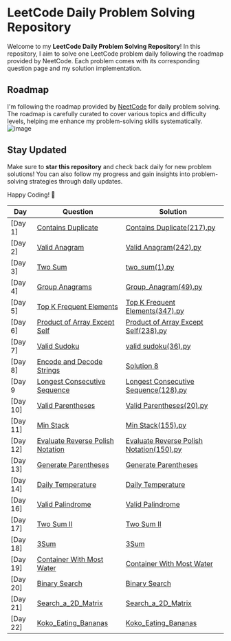 # LeetCode Daily Problem Solving Repository

Welcome to my **LeetCode Daily Problem Solving Repository**! In this repository, I aim to solve one LeetCode problem daily following the roadmap provided by NeetCode. Each problem comes with its corresponding question page and my solution implementation.

## Roadmap

I'm following the roadmap provided by [NeetCode](https://neetcode.io/roadmap) for daily problem solving. The roadmap is carefully curated to cover various topics and difficulty levels, helping me enhance my problem-solving skills systematically.
![image](https://github.com/MrARwho/LeetCode--with-me-/assets/101528224/821d69fb-2a32-4cff-9d7f-19f1f4cec308)




## Stay Updated

Make sure to **star this repository** and check back daily for new problem solutions! You can also follow my progress and gain insights into problem-solving strategies through daily updates.

Happy Coding! 🚀

| Day | Question                            | Solution |
|-----|-------------------------------------|----------|
| [Day 1]| [Contains Duplicate](https://leetcode.com/problems/contains-duplicate/) | [Contains Duplicate(217).py](./Array_And_Hashing/Contains_Duplicate(217).py) |
| [Day 2]| [Valid Anagram](https://leetcode.com/problems/valid-anagram/) |  [Valid Anagram(242).py](./Array_And_Hashing/Valid_Anagram(242).py)  |
| [Day 3]| [Two Sum](https://leetcode.com/problems/two-sum/) |[two_sum(1).py](./Array_And_Hashing/two_sum(1).py)|
| [Day 4]| [Group Anagrams](https://leetcode.com/problems/group-anagrams/) | [Group_Anagram(49).py](./Array_And_Hashing/Group_Anagram(49).py)  |
| [Day 5]| [Top K Frequent Elements](https://leetcode.com/problems/top-k-frequent-elements/) |[Top K Frequent Elements(347).py](./Array_And_Hashing/Top_K_Frequent_Elements(347).py) |
| [Day 6]| [Product of Array Except Self](https://leetcode.com/problems/product-of-array-except-self/) | [Product of Array Except Self(238).py](./Array_And_Hashing/Product_of_Array_Except_Self(238).py)|
| [Day 7]| [Valid Sudoku](https://leetcode.com/problems/valid-sudoku/) | [valid sudoku(36).py](./Array_And_Hashing/valid_sudoku(36).py) |
| [Day 8]| [Encode and Decode Strings](./Questions/Day_8_Encode_and_Decode_Strings.md) | [Solution 8](./Solutions/Day_8_Encode_and_Decode_Strings.py) |
| [Day 9| [Longest Consecutive Sequence](https://leetcode.com/problems/longest-consecutive-sequence/) |[Longest Consecutive Sequence(128).py](./Array_And_Hashing/Longest_Consecutive_Sequence(128).py)|
| [Day 10] | [Valid Parentheses](https://leetcode.com/problems/valid-parentheses/) | [Valid Parentheses(20).py](./Valid_Parentheses(20).py) |
| [Day 11] | [Min Stack](https://leetcode.com/problems/min-stack/) | [Min Stack(155).py](./Stack/Min_Stack(155).py) |
| [Day 12] | [Evaluate Reverse Polish Notation](https://leetcode.com/problems/evaluate-reverse-polish-notation/) | [Evaluate Reverse Polish Notation(150).py](./Stack/Evaluate_Reverse_Polish_Notation(150).py) |
| [Day 13] | [Generate Parentheses](https://leetcode.com/problems/generate-parentheses/) | [Generate Parentheses](./Stack/Generate_Parentheses(22).py) |
| [Day 14] | [Daily Temperature](https://leetcode.com/problems/daily-temperature/) | [Daily Temperature](./Stack/Daily_Temperatures(739).py) |
| [Day 16] | [Valid Palindrome](https://leetcode.com/problems/Valid-Palindrome) | [Valid Palindrome](./2_Pointers/Valid_Palindrome(125).py) |
| [Day 17] | [Two Sum II](https://leetcode.com/problems/two-sum-ii-input-array-is-sorted/) | [Two Sum II](./2_Pointers/Two_Sum_II.py) |
| [Day 18] | [3Sum](https://leetcode.com/problems/3sum/description/) | [3Sum](./2_Pointers/3Sum(15).py) |
| [Day 19] | [Container With Most Water](https://leetcode.com/problems/container-with-most-water/description/) | [Container With Most Water](./2_Pointers/Container_With_Most_Water.py) |
| [Day 20] | [Binary Search](https://leetcode.com/problems/binary-search) | [Binary Search](./2_Pointers/Binary_Search/Binary_Search.py) |
| [Day 21] | [Search_a_2D_Matrix](https://leetcode.com/problems/search-a-2D-matrix) | [Search_a_2D_Matrix](./2_Pointers/Binary_Search/Search_a_2D_Matrix.py) |
| [Day 22] | [Koko_Eating_Bananas](https://leetcode.com/problems/koko-eating-bananas/) | [Koko_Eating_Bananas](./2_Pointers/Binary_Search/Koko_Eating_Bananas.py) |
